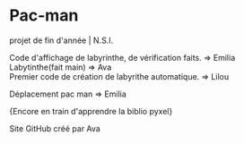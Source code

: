 # Pac-man
projet de fin d'année | N.S.I.

Code d'affichage de labyrinthe, de vérification faits. => Emilia  
Labytinthe(fait main) => Ava  
Premier code de création de labyrithe automatique. => Lilou 

Déplacement pac man => Emilia

{Encore en train d'apprendre la biblio pyxel}


Site GitHub créé par Ava

